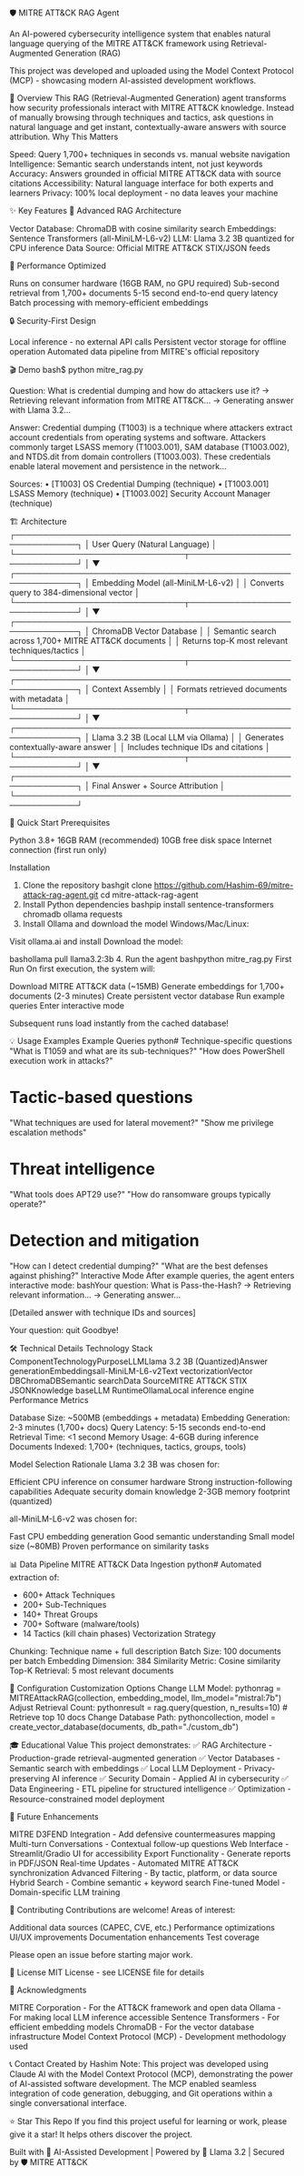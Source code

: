 🛡️ MITRE ATT&CK RAG Agent

An AI-powered cybersecurity intelligence system that enables natural language querying of the MITRE ATT&CK framework using Retrieval-Augmented Generation (RAG)

This project was developed and uploaded using the Model Context Protocol (MCP) - showcasing modern AI-assisted development workflows.

🎯 Overview
This RAG (Retrieval-Augmented Generation) agent transforms how security professionals interact with MITRE ATT&CK knowledge. Instead of manually browsing through techniques and tactics, ask questions in natural language and get instant, contextually-aware answers with source attribution.
Why This Matters

Speed: Query 1,700+ techniques in seconds vs. manual website navigation
Intelligence: Semantic search understands intent, not just keywords
Accuracy: Answers grounded in official MITRE ATT&CK data with source citations
Accessibility: Natural language interface for both experts and learners
Privacy: 100% local deployment - no data leaves your machine


✨ Key Features
🧠 Advanced RAG Architecture

Vector Database: ChromaDB with cosine similarity search
Embeddings: Sentence Transformers (all-MiniLM-L6-v2)
LLM: Llama 3.2 3B quantized for CPU inference
Data Source: Official MITRE ATT&CK STIX/JSON feeds

🚀 Performance Optimized

Runs on consumer hardware (16GB RAM, no GPU required)
Sub-second retrieval from 1,700+ documents
5-15 second end-to-end query latency
Batch processing with memory-efficient embeddings

🔒 Security-First Design

Local inference - no external API calls
Persistent vector storage for offline operation
Automated data pipeline from MITRE's official repository


🎬 Demo
bash$ python mitre_rag.py

Question: What is credential dumping and how do attackers use it?
→ Retrieving relevant information from MITRE ATT&CK...
→ Generating answer with Llama 3.2...

Answer:
Credential dumping (T1003) is a technique where attackers extract account 
credentials from operating systems and software. Attackers commonly target 
LSASS memory (T1003.001), SAM database (T1003.002), and NTDS.dit from domain 
controllers (T1003.003). These credentials enable lateral movement and 
persistence in the network...

Sources:
  • [T1003] OS Credential Dumping (technique)
  • [T1003.001] LSASS Memory (technique)
  • [T1003.002] Security Account Manager (technique)

🏗️ Architecture
┌─────────────────────────────────────────────────────────────┐
│                    User Query (Natural Language)             │
└──────────────────────────────┬──────────────────────────────┘
                               │
                               ▼
┌─────────────────────────────────────────────────────────────┐
│  Embedding Model (all-MiniLM-L6-v2)                         │
│  Converts query to 384-dimensional vector                    │
└──────────────────────────────┬──────────────────────────────┘
                               │
                               ▼
┌─────────────────────────────────────────────────────────────┐
│  ChromaDB Vector Database                                    │
│  Semantic search across 1,700+ MITRE ATT&CK documents       │
│  Returns top-K most relevant techniques/tactics              │
└──────────────────────────────┬──────────────────────────────┘
                               │
                               ▼
┌─────────────────────────────────────────────────────────────┐
│  Context Assembly                                            │
│  Formats retrieved documents with metadata                   │
└──────────────────────────────┬──────────────────────────────┘
                               │
                               ▼
┌─────────────────────────────────────────────────────────────┐
│  Llama 3.2 3B (Local LLM via Ollama)                        │
│  Generates contextually-aware answer                         │
│  Includes technique IDs and citations                        │
└──────────────────────────────┬──────────────────────────────┘
                               │
                               ▼
┌─────────────────────────────────────────────────────────────┐
│  Final Answer + Source Attribution                           │
└─────────────────────────────────────────────────────────────┘

🚀 Quick Start
Prerequisites

Python 3.8+
16GB RAM (recommended)
10GB free disk space
Internet connection (first run only)

Installation
1. Clone the repository
bashgit clone https://github.com/Hashim-69/mitre-attack-rag-agent.git
cd mitre-attack-rag-agent
2. Install Python dependencies
bashpip install sentence-transformers chromadb ollama requests
3. Install Ollama and download the model
Windows/Mac/Linux:

Visit ollama.ai and install
Download the model:

bashollama pull llama3.2:3b
4. Run the agent
bashpython mitre_rag.py
First Run
On first execution, the system will:

Download MITRE ATT&CK data (~15MB)
Generate embeddings for 1,700+ documents (2-3 minutes)
Create persistent vector database
Run example queries
Enter interactive mode

Subsequent runs load instantly from the cached database!

💡 Usage Examples
Example Queries
python# Technique-specific questions
"What is T1059 and what are its sub-techniques?"
"How does PowerShell execution work in attacks?"

# Tactic-based questions
"What techniques are used for lateral movement?"
"Show me privilege escalation methods"

# Threat intelligence
"What tools does APT29 use?"
"How do ransomware groups typically operate?"

# Detection and mitigation
"How can I detect credential dumping?"
"What are the best defenses against phishing?"
Interactive Mode
After example queries, the agent enters interactive mode:
bashYour question: What is Pass-the-Hash?
→ Retrieving relevant information...
→ Generating answer...

[Detailed answer with technique IDs and sources]

Your question: quit
Goodbye!

🛠️ Technical Details
Technology Stack
ComponentTechnologyPurposeLLMLlama 3.2 3B (Quantized)Answer generationEmbeddingsall-MiniLM-L6-v2Text vectorizationVector DBChromaDBSemantic searchData SourceMITRE ATT&CK STIX JSONKnowledge baseLLM RuntimeOllamaLocal inference engine
Performance Metrics

Database Size: ~500MB (embeddings + metadata)
Embedding Generation: 2-3 minutes (1,700+ docs)
Query Latency: 5-15 seconds end-to-end
Retrieval Time: <1 second
Memory Usage: 4-6GB during inference
Documents Indexed: 1,700+ (techniques, tactics, groups, tools)

Model Selection Rationale
Llama 3.2 3B was chosen for:

Efficient CPU inference on consumer hardware
Strong instruction-following capabilities
Adequate security domain knowledge
2-3GB memory footprint (quantized)

all-MiniLM-L6-v2 was chosen for:

Fast CPU embedding generation
Good semantic understanding
Small model size (~80MB)
Proven performance on similarity tasks


📊 Data Pipeline
MITRE ATT&CK Data Ingestion
python# Automated extraction of:
- 600+ Attack Techniques
- 200+ Sub-Techniques  
- 140+ Threat Groups
- 700+ Software (malware/tools)
- 14 Tactics (kill chain phases)
Vectorization Strategy

Chunking: Technique name + full description
Batch Size: 100 documents per batch
Embedding Dimension: 384
Similarity Metric: Cosine similarity
Top-K Retrieval: 5 most relevant documents


🔧 Configuration
Customization Options
Change LLM Model:
pythonrag = MITREAttackRAG(collection, embedding_model, llm_model="mistral:7b")
Adjust Retrieval Count:
pythonresult = rag.query(question, n_results=10)  # Retrieve top 10 docs
Change Database Path:
pythoncollection, model = create_vector_database(documents, db_path="./custom_db")

🎓 Educational Value
This project demonstrates:
✅ RAG Architecture - Production-grade retrieval-augmented generation
✅ Vector Databases - Semantic search with embeddings
✅ Local LLM Deployment - Privacy-preserving AI inference
✅ Security Domain - Applied AI in cybersecurity
✅ Data Engineering - ETL pipeline for structured intelligence
✅ Optimization - Resource-constrained model deployment

🚧 Future Enhancements

 MITRE D3FEND Integration - Add defensive countermeasures mapping
 Multi-turn Conversations - Contextual follow-up questions
 Web Interface - Streamlit/Gradio UI for accessibility
 Export Functionality - Generate reports in PDF/JSON
 Real-time Updates - Automated MITRE ATT&CK synchronization
 Advanced Filtering - By tactic, platform, or data source
 Hybrid Search - Combine semantic + keyword search
 Fine-tuned Model - Domain-specific LLM training


🤝 Contributing
Contributions are welcome! Areas of interest:

Additional data sources (CAPEC, CVE, etc.)
Performance optimizations
UI/UX improvements
Documentation enhancements
Test coverage

Please open an issue before starting major work.

📝 License
MIT License - see LICENSE file for details

🙏 Acknowledgments

MITRE Corporation - For the ATT&CK framework and open data
Ollama - For making local LLM inference accessible
Sentence Transformers - For efficient embedding models
ChromaDB - For the vector database infrastructure
Model Context Protocol (MCP) - Development methodology used


📞 Contact
Created by Hashim
Note: This project was developed using Claude AI with the Model Context Protocol (MCP), demonstrating the power of AI-assisted software development. The MCP enabled seamless integration of code generation, debugging, and Git operations within a single conversational interface.

⭐ Star This Repo
If you find this project useful for learning or work, please give it a star! It helps others discover the project.

Built with 🤖 AI-Assisted Development | Powered by 🦙 Llama 3.2 | Secured by 🛡️ MITRE ATT&CK

